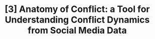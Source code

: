 ---
title: "[3] Anatomy of Conflict: a Tool for Understanding Conflict Dynamics from Social Media Data"
collection: publications
permalink: /publication/2025-08-anatomy
venue: 'IEEE SmartNets 2025'
paperurl: ''
citation: 'Dachun Sun, Jinning Li, You Lyu, Xinyi Liu, Christina Youn, Tarek Abdelzaher. (2025). &quot;Anatomy of Conflict: a Tool for Understanding Conflict Dynamics from Social Media Data.&quot; <i>IEEE SmartNets 2025</i>.'
--- 
